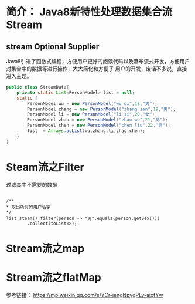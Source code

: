 # 简介： Java8新特性处理数据集合流Stream

## stream       Optional   Supplier

Java8引进了函数式编程，方便用户更好的阅读代码以及瀑布流式开发，方便用户对集合中的数据等进行操作，大大简化和方便了
用户的开发，废话不多说，直接进入主题。

```java
public class StreamData{
    private static List<PersonModel> list = null;
    static {
        PersonModel wu = new PersonModel("wu qi",18,"男");
        PersonModel zhang = new PersonModel("zhang san",19,"男");
        PersonModel li = new PersonModel("li si",20,"女");
        PersonModel zhao = new PersonModel("zhao wu",21,"男");
        PersonModel chen = new PersonModel("chen liu",22,"男");
        list  = Arrays.asList(wu,zhang,li,zhao,chen);
    }
}
```

# Steam流之Filter

过滤其中不需要的数据

```

/**
* 取出所有的用户名字
*/
list.steam().filter(person -> "男".equals(person.getSex()))
        .collect(toList<>);
```

# Stream流之map


# Stream流之flatMap



参考链接： https://mp.weixin.qq.com/s/YCr-jengNpygPLy-aixfYw



